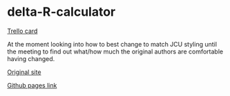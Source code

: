 # delta-R-calculator

[Trello card](https://trello.com/c/iBpAgSO5/31-deltar-calculator-website) 

At the moment looking into how to best change to match JCU styling until the meeting to find out what/how much the original authors are comfortable having changed.

[Original site](http://deltar.damienogrady.com/index.html)

[Github pages link](https://jcu-tarl.github.io/delta-R-calculator/)

